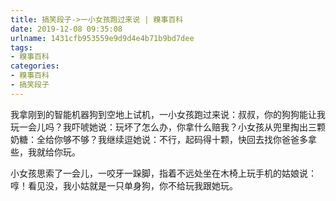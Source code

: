 ```yaml
---
title: 搞笑段子->一小女孩跑过来说 | 糗事百科
date: 2019-12-08 09:35:08
urlname: 1431cfb953559e9d9d4e4b71b9bd7dee
tags: 
- 糗事百科
categories:
- 糗事百科
- 搞笑段子
---
```

我拿刚到的智能机器狗到空地上试机，一小女孩跑过来说：叔叔，你的狗狗能让我玩一会儿吗？我吓唬她说：玩坏了怎么办，你拿什么赔我？小女孩从兜里掏出三颗奶糖：全给你够不够？我继续逗她说：不行，起码得十颗，快回去找你爸爸多拿些，我就给你玩。

小女孩思索了一会儿，一咬牙一跺脚，指着不远处坐在木椅上玩手机的姑娘说：啍！看见没，我小姑就是一只单身狗，你不给玩我跟她玩。


